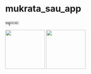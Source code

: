 # mukrata_sau_app

หมูกะทะ


<img width="125px" src="https://github.com/thidarat008/mukrata_sau_app/assets/165864536/31e14c3c-5e22-4462-bb7e-db5690b154d1">


<img width="125px" src="https://github.com/thidarat008/mukrata_sau_app/assets/165864536/dacbb191-1f6f-4fa3-9961-153ab6ea3943">

